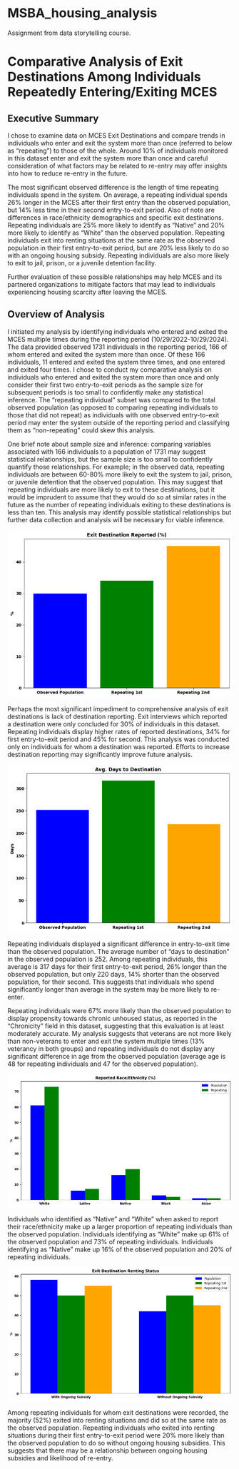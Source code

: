 # MSBA_housing_analysis  

Assignment from data storytelling course.  
  
# Comparative Analysis of Exit Destinations Among Individuals Repeatedly Entering/Exiting MCES

## Executive Summary

I chose to examine data on MCES Exit Destinations and compare trends in individuals who enter and exit the system more than once (referred to below as “repeating”) to those of the whole. Around 10% of individuals monitored in this dataset enter and exit the system more than once and careful consideration of what factors may be related to re-entry may offer insights into how to reduce re-entry in the future.

The most significant observed difference is the length of time repeating individuals spend in the system. On average, a repeating individual spends 26% longer in the MCES after their first entry than the observed population, but 14% less time in their second entry-to-exit period. Also of note are differences in race/ethnicity demographics and specific exit destinations. Repeating individuals are 25% more likely to identify as “Native” and 20% more likely to identify as “White” than the observed population. Repeating individuals exit into renting situations at the same rate as the observed population in their first entry-to-exit period, but are 20% less likely to do so with an ongoing housing subsidy. Repeating individuals are also more likely to exit to jail, prison, or a juvenile detention facility.

Further evaluation of these possible relationships may help MCES and its partnered organizations to mitigate factors that may lead to individuals experiencing housing scarcity after leaving the MCES.

## Overview of Analysis

I initiated my analysis by identifying individuals who entered and exited the MCES multiple times during the reporting period (10/29/2022-10/29/2024). The data provided observed 1731 individuals in the reporting period, 166 of whom entered and exited the system more than once. Of these 166 individuals, 11 entered and exited the system three times, and one entered and exited four times. I chose to conduct my comparative analysis on individuals who entered and exited the system more than once and only consider their first two entry-to-exit periods as the sample size for subsequent periods is too small to confidently make any statistical inference. The “repeating individual” subset was compared to the total observed population (as opposed to comparing repeating individuals to those that did not repeat) as individuals with one observed entry-to-exit period may enter the system outside of the reporting period and classifying them as “non-repeating” could skew this analysis.

One brief note about sample size and inference: comparing variables associated with 166 individuals to a population of 1731 may suggest statistical relationships, but the sample size is too small to confidently quantify those relationships. For example; in the observed data, repeating individuals are between 60-80% more likely to exit the system to jail, prison, or juvenile detention that the observed population. This may suggest that repeating individuals are more likely to exit to these destinations, but it would be imprudent to assume that they would do so at similar rates in the future as the number of repeating individuals exiting to these destinations is less than ten. This analysis may identify possible statistical relationships but further data collection and analysis will be necessary for viable inference.
  
![reported](image-1.png)  
  
Perhaps the most significant impediment to comprehensive analysis of exit destinations is lack of destination reporting. Exit interviews which reported a destination were only concluded for 30% of individuals in this dataset. Repeating individuals display higher rates of reported destinations, 34% for first entry-to-exit period and 45% for second. This analysis was conducted only on individuals for whom a destination was reported. Efforts to increase destination reporting may significantly improve future analysis.
  
![days to dest](image.png)  
  
Repeating individuals displayed a significant difference in entry-to-exit time than the observed population. The average number of “days to destination” in the observed population is 252. Among repeating individuals, this average is 317 days for their first entry-to-exit period, 26% longer than the observed population, but only 220 days, 14% shorter than the observed population, for their second. This suggests that individuals who spend significantly longer than average in the system may be more likely to re-enter.

Repeating individuals were 67% more likely than the observed population to display propensity towards chronic unhoused status, as reported in the “Chronicity” field in this dataset, suggesting that this evaluation is at least moderately accurate. My analysis suggests that veterans are not more likely than non-veterans to enter and exit the system multiple times (13% veterancy in both groups) and repeating individuals do not display any significant difference in age from the observed population (average age is 48 for repeating individuals and 47 for the observed population).
  
![ethn](image-2.png)  
  
Individuals who identified as “Native” and “White” when asked to report their race/ethnicity make up a larger proportion of repeating individuals than the observed population. Individuals identifying as “White” make up 61% of the observed population and 73% of repeating individuals. Individuals identifying as “Native” make up 16% of the observed population and 20% of repeating individuals.
  
![rent](image-3.png)  
  
Among repeating individuals for whom exit destinations were recorded, the majority (52%) exited into renting situations and did so at the same rate as the observed population. Repeating individuals who exited into renting situations during their first entry-to-exit period were 20% more likely than the observed population to do so without ongoing housing subsidies. This suggests that there may be a relationship between ongoing housing subsidies and likelihood of re-entry.

